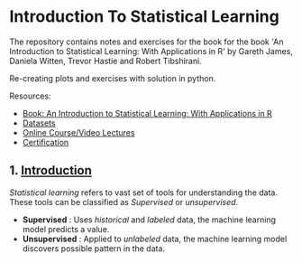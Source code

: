 # Introduction To Statistical  Learning
The repository contains notes and exercises for the book for the book 'An Introduction to Statistical Learning: With Applications in R' by Gareth James, Daniela Witten, Trevor Hastie and Robert Tibshirani.

Re-creating plots and exercises with solution in python. 

Resources:

- [Book: An Introduction to Statistical Learning: With Applications in R](https://www.statlearning.com/)
- [Datasets](https://www.statlearning.com/resources-first-edition)
- [Online Course/Video Lectures](https://www.dataschool.io/15-hours-of-expert-machine-learning-videos/)
- [Certification](https://www.edx.org/course/statistical-learning)

## 1. [Introduction](https://github.com/amogghrao/introduction_to_statistical_learning/blob/main/Chapter%201%20-%20Introduction.ipynb)

*Statistical learning* refers to vast set of tools for understanding the data. These tools can be classified as *Supervised* or *unsupervised*. 

- **Supervised** : Uses *historical* and *labeled* data, the machine learning model predicts a value.
- **Unsupervised** : Applied to *unlabeled* data, the machine learning model discovers possible pattern in the data.


